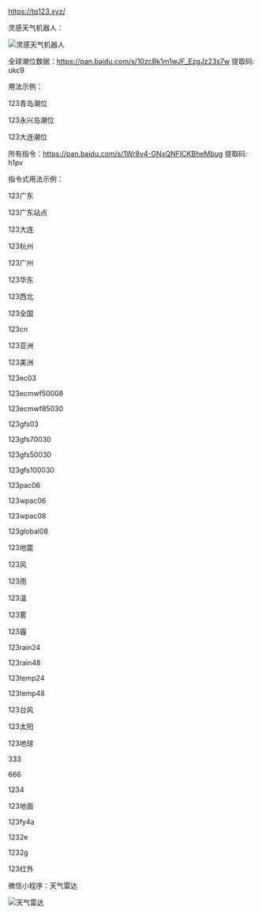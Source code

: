 https://tq123.xyz/


灵感天气机器人：

![灵感天气机器人](https://github.com/275207513/tq123.xyz/blob/master/3.png)


全球潮位数据：https://pan.baidu.com/s/10zcBk1m1wJF_EzgJz23s7w  提取码: ukc9 

用法示例：

123青岛潮位

123永兴岛潮位

123大连潮位


所有指令：https://pan.baidu.com/s/1Wr8v4-GNxQNFICKBheMbug  提取码: h1pv 

指令式用法示例：

123广东

123广东站点

123大连

123杭州

123广州

123华东

123西北

123全国

123cn

123亚洲

123美洲

123ec03

123ecmwf50008

123ecmwf85030

123gfs03

123gfs70030

123gfs50030

123gfs100030

123pac06

123wpac06

123wpac08

123global08

123地震

123风

123雨

123温

123雾

123霾

123rain24

123rain48

123temp24

123temp48

123台风

123太阳

123地球

333

666

1234

123地面

123fy4a

1232e

1232g

123红外



微信小程序：天气雷达

![天气雷达](https://github.com/275207513/tq123.xyz/blob/master/1.png)


